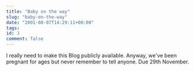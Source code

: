 ```yaml
---
title: "Baby on the way"
slug: "baby-on-the-way"
date: "2001-08-07T14:29:11+00:00"
tags:
id: 3
comment: false
---
```


I really need to make this Blog publicly available. Anyway, we've been pregnant for ages but never remember to tell anyone. Due 29th November.

